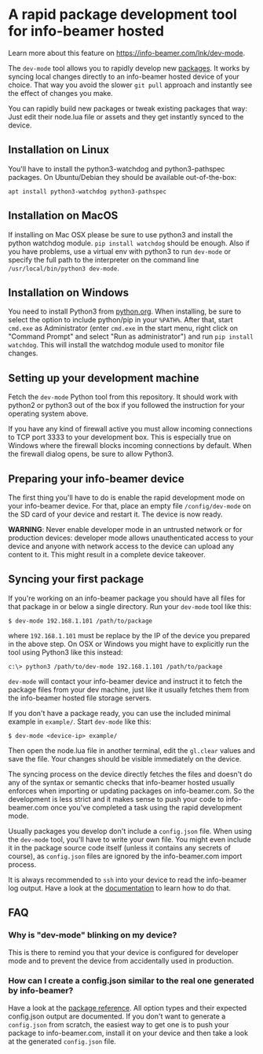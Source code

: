 # A rapid package development tool for info-beamer hosted

Learn more about this feature on https://info-beamer.com/lnk/dev-mode.

The `dev-mode` tool allows you to rapidly develop new
[packages](https://info-beamer.com/doc/building-packages). It works
by syncing local changes directly to an info-beamer hosted device of
your choice. That way you avoid the slower `git pull` approach
and instantly see the effect of changes you make.

You can rapidly build new packages or tweak existing packages
that way: Just edit their node.lua file or assets and they get
instantly synced to the device.

## Installation on Linux

You'll have to install the python3-watchdog and python3-pathspec
packages. On Ubuntu/Debian they should be available out-of-the-box:

```
apt install python3-watchdog python3-pathspec
```

## Installation on MacOS

If installing on Mac OSX please be sure to use python3 and
install the python watchdog module. `pip install watchdog`
should be enough. Also if you have problems, use a virtual
env with python3 to run `dev-mode` or specify the full path
to the interpreter on the command line `/usr/local/bin/python3 dev-mode`.

## Installation on Windows

You need to install Python3 from [python.org](https://www.python.org/downloads/windows/).
When installing, be sure to select the option to include python/pip in your
`%PATH%`. After that, start `cmd.exe` as Administrator (enter `cmd.exe`
in the start menu, right click on "Command Prompt" and select "Run as administrator")
and run `pip install watchdog`. This will install the watchdog module
used to monitor file changes.

## Setting up your development machine

Fetch the `dev-mode` Python tool from this repository. It should work
with python2 or python3 out of the box if you followed the instruction for
your operating system above.

If you have any kind of firewall active you must allow incoming
connections to TCP port 3333 to your development box. This is especially
true on Windows where the firewall blocks incoming connections by
default. When the firewall dialog opens, be sure to allow Python3.

## Preparing your info-beamer device

The first thing you'll have to do is enable the rapid development
mode on your info-beamer device. For that, place an empty file
`/config/dev-mode` on the SD card of your device and restart it.
The device is now ready.

**WARNING**: Never enable developer mode in an untrusted network
or for production devices: developer mode allows unauthenticated
access to your device and anyone with network access to the
device can upload any content to it. This might result in a complete
device takeover.

## Syncing your first package

If you're working on an info-beamer package you should have all
files for that package in or below a single directory. Run your
`dev-mode` tool like this:

```
$ dev-mode 192.168.1.101 /path/to/package
```

where `192.168.1.101` must be replace by the IP of the device you
prepared in the above step. On OSX or Windows you might have to
explicitly run the tool using Python3 like this instead:

```
c:\> python3 /path/to/dev-mode 192.168.1.101 /path/to/package
```

`dev-mode` will contact your info-beamer device and instruct it
to fetch the package files from your dev machine, just like
it usually fetches them from the info-beamer hosted file
storage servers.

If you don't have a package ready, you can use the included
minimal example in `example/`. Start `dev-mode` like this:

```
$ dev-mode <device-ip> example/
```

Then open the node.lua file in another terminal, edit the
`gl.clear` values and save the file. Your changes should
be visible immediately on the device.

The syncing process on the device directly fetches the files and
doesn't do any of the syntax or semantic checks that info-beamer
hosted usually enforces when importing or updating packages on
info-beamer.com. So the development is less strict and it makes
sense to push your code to info-beamer.com once you've completed
a task using the rapid development mode.

Usually packages you develop don't include a `config.json` file.
When using the `dev-mode` tool, you'll have to write your own
file. You might even include it in the package source code
itself (unless it contains any secrets of course), as `config.json`
files are ignored by the info-beamer.com import process.

It is always recommended to `ssh` into your device to read the
info-beamer log output. Have a look at the
[documentation](https://info-beamer.com/doc/debugging) to learn
how to do that.

## FAQ

### Why is "dev-mode" blinking on my device?

This is there to remind you that your device is configured for
developer mode and to prevent the device from accidentally used
in production.

### How can I create a config.json similar to the real one generated by info-beamer?

Have a look at the [package reference](https://info-beamer.com/doc/package-reference).
All option types and their expected config.json output are documented. If you don't
want to generate a `config.json` from scratch, the easiest way to get one is
to push your package to info-beamer.com, install it on your device and then
take a look at the generated `config.json` file.

